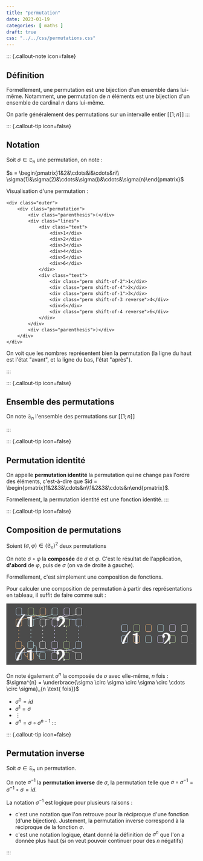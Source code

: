 ```yaml
---
title: "permutation"
date: 2023-01-19
categories: [ maths ]
draft: true
css: "../../css/permutations.css"
---
```


::: {.callout-note icon=false}
## Définition

Formellement, une permutation est une bijection d'un ensemble dans lui-même. Notamment, une permutation de $n$ éléments est une bijection d'un ensemble de cardinal $n$ dans lui-même.

On parle généralement des permutations sur un intervalle entier $[\![1; n]\!]$
:::


::: {.callout-tip icon=false}
## Notation

Soit $\sigma \in \mathfrak{S}_{n}$ une permutation, on note :

$s = \begin{pmatrix}1&2&\cdots&i&\cdots&n\\ \sigma(1)&\sigma(2)&\cdots&\sigma(i)&\cdots&\sigma(n)\end{pmatrix}$


Visualisation d'une permutation :

```{=html}
<div class="outer">
    <div class="permutation">
        <div class="parenthesis">(</div>
        <div class="lines">
            <div class="text">
                <div>1</div>
                <div>2</div>
                <div>3</div>
                <div>4</div>
                <div>5</div>
                <div>6</div>
            </div>
            <div class="text">
                <div class="perm shift-of-2">1</div>
                <div class="perm shift-of-4">2</div>
                <div class="perm shift-of-1">3</div>
                <div class="perm shift-of-3 reverse">4</div>
                <div>5</div>
                <div class="perm shift-of-4 reverse">6</div>
            </div>
        </div>
        <div class="parenthesis">)</div>
    </div>
</div>
```

On voit que les nombres représentent bien la permutation (la ligne du haut est l'état "avant", et la ligne du bas, l'état "après").

:::

::: {.callout-tip icon=false}
## Ensemble des permutations

On note $\mathfrak{S}_{n}$ l'ensemble des permutations sur $[\![1;n]\!]$

:::



::: {.callout-tip icon=false}
## Permutation identité

On appelle **permutation identité** la permutation qui ne change pas l'ordre des éléments, c'est-à-dire que $id = \begin{pmatrix}1&2&3&\cdots&n\\1&2&3&\cdots&n\end{pmatrix}$.

Formellement, la permutation identité est une fonction identité.
:::



::: {.callout-tip icon=false}
## Composition de permutations

Soient $(\sigma, \varphi) \in (\mathfrak{S}_{n})^{2}$ deux permutations

On note $\sigma \circ \varphi$ la **composée** de $\sigma$ et $\varphi$. C'est le résultat de l'application, **d'abord** de $\varphi$, puis de $\sigma$ (on va de droite à gauche).

Formellement, c'est simplement une composition de fonctions. 

Pour calculer une composition de permutation à partir des représentations en tableau, il suffit de faire comme suit :

![visualisation de la composition de permutations](_images/composition_de_permutations.excalidraw.svg)

On note également $\sigma^{n}$ la composée de $\sigma$ avec elle-même, $n$ fois : $\sigma^{n} = \underbrace{\sigma \circ \sigma \circ \sigma \circ \cdots \circ \sigma}_{n \text{ fois}}$
 - $\sigma^{0} = id$
 - $\sigma^{1} = \sigma$
 - $\vdots$
 - $\sigma^{n} = \sigma \circ \sigma^{n-1}$
:::

::: {.callout-tip icon=false}
## Permutation inverse

Soit $\sigma \in \mathfrak{S}_{n}$ un permutation.

On note $\sigma ^{-1}$ la **permutation inverse** de $\sigma$, la permutation telle que $\sigma \circ \sigma ^{-1} = \sigma ^{-1} \circ \sigma = id$.

La notation $\sigma ^{-1}$ est logique pour plusieurs raisons :
 - c'est une notation que l'on retrouve pour la réciproque d'une fonction (d'une bijection). Justement, la permutation inverse correspond à la réciproque de la fonction $\sigma$.
 - c'est une notation logique, étant donné la définition de $\sigma^{n}$ que l'on a donnée plus haut (si on veut pouvoir continuer pour des $n$ négatifs)

:::



